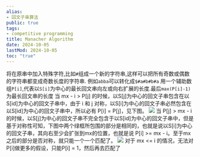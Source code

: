 ```yaml
---
alias:
- 回文子串算法
public: true
tags:
- competitive programming
title: Manacher Algorithm
date: 2024-10-05
lastMod: 2024-10-05
toc: "true"
---
```


将在原串中加入特殊字符,比如`#`组成一个新的字符串,这样可以把所有奇数或偶数的字符串都变成奇数长度的字符串. 例如`abba`可以转化成`$#a#b#b#a`
用一个辅助数组`P[i]`,代表以`S[i]`为中心的最长回文串向左或向右扩展的长度.最后`max(P[i]-1)`为最长回文串的长度
当 mx - i > P[j] 的时候，以S[j]为中心的回文子串包含在以S[id]为中心的回文子串中，由于 i 和 j 对称，以S[i]为中心的回文子串必然包含在以S[id]为中心的回文子串中，所以必有 P[i] = P[j]，见下图。
![](https://media.xiang578.com/manacher-1.png)
当 P[j] > mx - i 的时候，以S[j]为中心的回文子串不完全包含于以S[id]为中心的回文子串中，但是基于对称性可知，下图中两个绿框所包围的部分是相同的，也就是说以S[i]为中心的回文子串，其向右至少会扩张到mx的位置，也就是说 P[i] >= mx - i。至于mx之后的部分是否对称，就只能一个一个匹配了。
![](https://media.xiang578.com/manacher-2.png)
对于 mx <= i 的情况，无法对 P[i]做更多的假设，只能P[i] = 1，然后再去匹配了